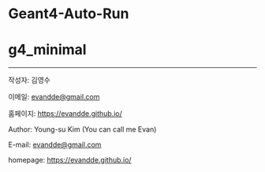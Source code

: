 # Geant4-Auto-Run


# g4_minimal
---

작성자: 김영수

이메일: evandde@gmail.com

홈페이지: https://evandde.github.io/

Author: Young-su Kim (You can call me Evan)

E-mail: evandde@gmail.com

homepage: https://evandde.github.io/

